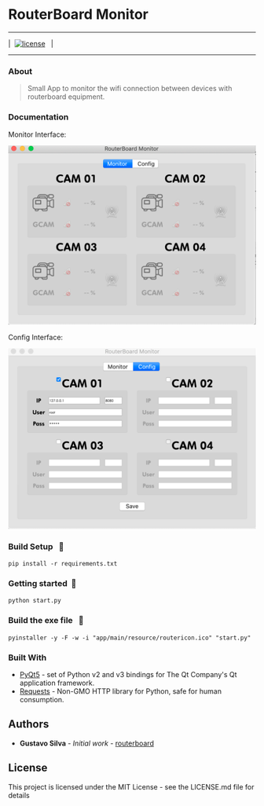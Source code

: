 # RouterBoard Monitor

---

| &nbsp;[![license](https://img.shields.io/github/license/ajaymache/travis-ci-with-github.svg)](https://opensource.org/licenses/MIT)&nbsp;&nbsp; |

---

### About
> Small App to monitor the wifi connection between devices with routerboard equipment.

### Documentation

Monitor Interface:
<p align="center" >
    <img src="docs/monitorinterface.png" title="Monitor">
</p>

Config Interface:
<p align="center" >
    <img src="docs/configinterface.png" title="Config">
</p>

### Build Setup &nbsp; :construction:

``` 
pip install -r requirements.txt
```

### Getting started &nbsp;:running:

``` 
python start.py
```

### Build the exe file &nbsp; :construction:

``` 
pyinstaller -y -F -w -i "app/main/resource/routericon.ico" "start.py"
```


### Built With

* [PyQt5](https://www.riverbankcomputing.com/software/pyqt/intro) - set of Python v2 and v3 bindings for The Qt Company's Qt application framework.
* [Requests](https://2.python-requests.org//en/master/#) - Non-GMO HTTP library for Python, safe for human consumption.

## Authors

* **Gustavo Silva** - *Initial work* - [routerboard](https://github.com/gusilva/routerboard)

## License

This project is licensed under the MIT License - see the LICENSE.md file for details

